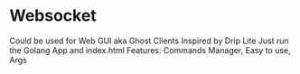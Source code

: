# Websocket
Could be used for Web GUI aka Ghost Clients
Inspired by Drip Lite
Just run the Golang App and index.html
Features: Commands Manager, Easy to use, Args
